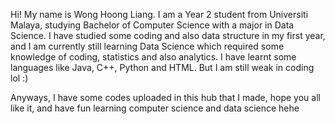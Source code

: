 Hi! My name is Wong Hoong Liang. 
I am a Year 2 student from Universiti Malaya, studying Bachelor of Computer Science with a major in Data Science.
I have studied some coding and also data structure in my first year, and I am currently still learning Data Science which required some knowledge of coding, statistics and also analytics.
I have learnt some languages like Java, C++, Python and HTML. But I am still weak in coding lol :)

Anyways, I have some codes uploaded in this hub that I made, hope you all like it, and have fun learning computer science and data science hehe
